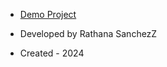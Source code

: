 - [Demo Project]( https://ladan-hazrati-web.github.io/template-travel-agency/)

- Developed by Rathana SanchezZ

- Created - 2024
